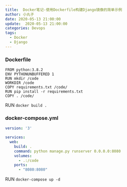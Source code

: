 ```yaml
---
title:  Docker笔记-使用Dockerfile构建Django镜像的简单示例
author: 小丸子
date: 2020-05-13 21:00:00
update:  2020-05-13 21:00:00
categories: Devops
tags: 
  - Docker
  - Django
---
```


### Dockerfile

```
FROM python:3.8.2
ENV PYTHONUNBUFFERED 1
RUN mkdir /code
WORKDIR /code
COPY requirements.txt /code/
RUN pip install -r requirements.txt
COPY . /code/
```
RUN `docker build .`

### docker-compose.yml
```yml
version: '3'

services:
  web:
    build: .
    command: python manage.py runserver 0.0.0.0:8080
    volumes:
      - .:/code
    ports:
      - "8080:8080"
```

RUN `docker-compose up -d`